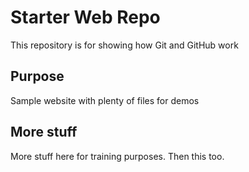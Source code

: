 # Starter Web Repo

This repository is for showing how Git and GitHub work

## Purpose

Sample website with plenty of files for demos

## More stuff

More stuff here for training purposes.  Then this too.